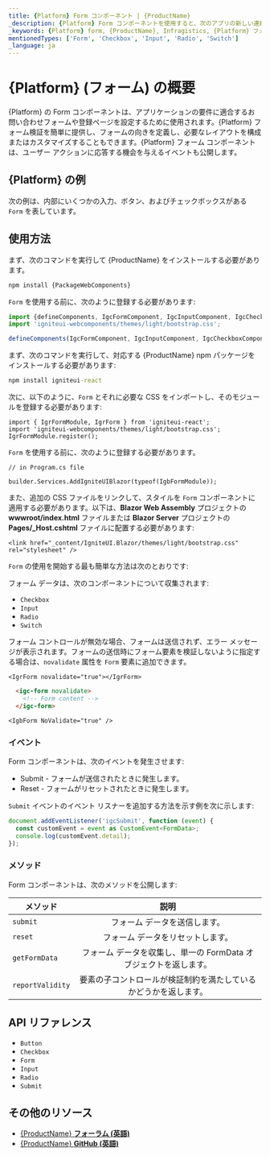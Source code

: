 ```yaml
---
title: {Platform} Form コンポーネント | {ProductName}
_description: {Platform} Form コンポーネントを使用すると、次のアプリの新しい連絡フォームまたは登録ページをすばやく簡単に作成できます。詳細については、こちらをご覧ください。
_keywords: {Platform} form, {ProductName}, Infragistics, {Platform} フォーム, インフラジスティックス
mentionedTypes: ['Form', 'Checkbox', 'Input', 'Radio', 'Switch']
_language: ja
---
```


# {Platform} (フォーム) の概要

{Platform} の Form コンポーネントは、アプリケーションの要件に適合するお問い合わせフォームや登録ページを設定するために使用されます。{Platform} フォーム検証を簡単に提供し、フォームの向きを定義し、必要なレイアウトを構成またはカスタマイズすることもできます。{Platform} フォーム コンポーネントは、ユーザー アクションに応答する機会を与えるイベントも公開します。

## {Platform} の例

次の例は、内部にいくつかの入力、ボタン、およびチェックボックスがある `Form` を表しています。

<code-view style="height: 300px"
           data-demos-base-url="{environment:dvDemosBaseUrl}"
           iframe-src="{environment:dvDemosBaseUrl}/inputs/form-overview"
           alt="{Platform} Form の例"
           github-src="inputs/form/overview">
</code-view>

## 使用方法

<!-- WebComponents -->
まず、次のコマンドを実行して {ProductName} をインストールする必要があります。

```cmd
npm install {PackageWebComponents}
```

`Form` を使用する前に、次のように登録する必要があります:

```ts
import {defineComponents, IgcFormComponent, IgcInputComponent, IgcCheckboxComponent, IgcButtonComponent } from 'igniteui-webcomponents';
import 'igniteui-webcomponents/themes/light/bootstrap.css';

defineComponents(IgcFormComponent, IgcInputComponent, IgcCheckboxComponent, IgcButtonComponent);
```
<!-- end: WebComponents -->

<!-- React -->
まず、次のコマンドを実行して、対応する {ProductName} npm パッケージをインストールする必要があります:

```cmd
npm install igniteui-react
```

次に、以下のように、`Form` とそれに必要な CSS をインポートし、そのモジュールを登録する必要があります:

```tsx
import { IgrFormModule, IgrForm } from 'igniteui-react';
import 'igniteui-webcomponents/themes/light/bootstrap.css';
IgrFormModule.register();
```
<!-- end: React -->

<!-- Blazor -->
`Form` を使用する前に、次のように登録する必要があります。


```razor
// in Program.cs file

builder.Services.AddIgniteUIBlazor(typeof(IgbFormModule));
```

また、追加の CSS ファイルをリンクして、スタイルを `Form` コンポーネントに適用する必要があります。以下は、**Blazor Web Assembly** プロジェクトの **wwwroot/index.html** ファイルまたは **Blazor Server** プロジェクトの **Pages/_Host.cshtml** ファイルに配置する必要があります:

```razor
<link href="_content/IgniteUI.Blazor/themes/light/bootstrap.css" rel="stylesheet" />
```
<!-- end: Blazor -->

`Form` の使用を開始する最も簡単な方法は次のとおりです:

<code-view style="height: 300px"
           data-demos-base-url="{environment:dvDemosBaseUrl}"
           iframe-src="{environment:dvDemosBaseUrl}/inputs/form-overview"
           alt="{Platform} Form の例"
           github-src="inputs/form/overview">
</code-view>

フォーム データは、次のコンポーネントについて収集されます:
- `Checkbox`
- `Input`
- `Radio`
- `Switch`

フォーム コントロールが無効な場合、フォームは送信されず、エラー メッセージが表示されます。フォームの送信時にフォーム要素を検証しないように指定する場合は、`novalidate` 属性を `Form` 要素に追加できます。

```tsx
<IgrForm novalidate="true"></IgrForm>
```

```html
  <igc-form novalidate>
    <!-- Form content -->
  </igc-form>
```

```razor
<IgbForm NoValidate="true" />
```

### イベント

Form コンポーネントは、次のイベントを発生させます:
- Submit - フォームが送信されたときに発生します。
- Reset - フォームがリセットされたときに発生します。

`Submit` イベントのイベント リスナーを追加する方法を示す例を次に示します:

```ts
document.addEventListener('igcSubmit', function (event) {
  const customEvent = event as CustomEvent<FormData>;
  console.log(customEvent.detail);
});
```

### メソッド

Form コンポーネントは、次のメソッドを公開します:

| メソッド			| 説明     			|
| ------------- 	|:-------------:			|
|`submit`|フォーム データを送信します。|
|`reset`|フォーム データをリセットします。|
|`getFormData`|フォーム データを収集し、単一の FormData オブジェクトを返します。|
|`reportValidity`|要素の子コントロールが検証制約を満たしているかどうかを返します。|

<div class="divider"></div>


## API リファレンス

 - `Button`
 - `Checkbox`
 - `Form`
 - `Input`
 - `Radio`
 - `Submit`


## その他のリソース

* [{ProductName} **フォーラム (英語)**]({ForumsLink})
* [{ProductName} **GitHub (英語)**]({GithubLink})